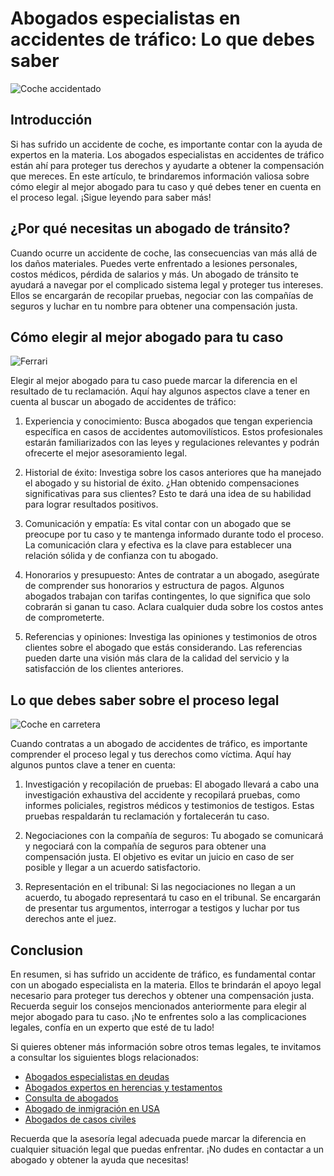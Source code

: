 # Abogados especialistas en accidentes de tráfico: Lo que debes saber

![Coche accidentado](https://images.coches.com/_vn_/kia/Sportage/c399cf1d98a95d24f8e8715dd0b13fb2.jpg)

## Introducción 

Si has sufrido un accidente de coche, es importante contar con la ayuda de expertos en la materia. Los abogados especialistas en accidentes de tráfico están ahí para proteger tus derechos y ayudarte a obtener la compensación que mereces. En este artículo, te brindaremos información valiosa sobre cómo elegir al mejor abogado para tu caso y qué debes tener en cuenta en el proceso legal. ¡Sigue leyendo para saber más!

## ¿Por qué necesitas un abogado de tránsito?

Cuando ocurre un accidente de coche, las consecuencias van más allá de los daños materiales. Puedes verte enfrentado a lesiones personales, costos médicos, pérdida de salarios y más. Un abogado de tránsito te ayudará a navegar por el complicado sistema legal y proteger tus intereses. Ellos se encargarán de recopilar pruebas, negociar con las compañías de seguros y luchar en tu nombre para obtener una compensación justa.

## Cómo elegir al mejor abogado para tu caso

![Ferrari](https://media.gq.com.mx/photos/5f6bd44cbc946e88f6c96296/1:1/w_1800,h_1800,c_limit/Ferrari-SF90-Stradale-1ok.jpg)

Elegir al mejor abogado para tu caso puede marcar la diferencia en el resultado de tu reclamación. Aquí hay algunos aspectos clave a tener en cuenta al buscar un abogado de accidentes de tráfico:

1. Experiencia y conocimiento: Busca abogados que tengan experiencia específica en casos de accidentes automovilísticos. Estos profesionales estarán familiarizados con las leyes y regulaciones relevantes y podrán ofrecerte el mejor asesoramiento legal.

2. Historial de éxito: Investiga sobre los casos anteriores que ha manejado el abogado y su historial de éxito. ¿Han obtenido compensaciones significativas para sus clientes? Esto te dará una idea de su habilidad para lograr resultados positivos.

3. Comunicación y empatía: Es vital contar con un abogado que se preocupe por tu caso y te mantenga informado durante todo el proceso. La comunicación clara y efectiva es la clave para establecer una relación sólida y de confianza con tu abogado.

4. Honorarios y presupuesto: Antes de contratar a un abogado, asegúrate de comprender sus honorarios y estructura de pagos. Algunos abogados trabajan con tarifas contingentes, lo que significa que solo cobrarán si ganan tu caso. Aclara cualquier duda sobre los costos antes de comprometerte.

5. Referencias y opiniones: Investiga las opiniones y testimonios de otros clientes sobre el abogado que estás considerando. Las referencias pueden darte una visión más clara de la calidad del servicio y la satisfacción de los clientes anteriores.

## Lo que debes saber sobre el proceso legal

![Coche en carretera](https://www.motor.mapfre.es/media/2018/08/motor-2-cochesespana-2.jpg)

Cuando contratas a un abogado de accidentes de tráfico, es importante comprender el proceso legal y tus derechos como víctima. Aquí hay algunos puntos clave a tener en cuenta:

1. Investigación y recopilación de pruebas: El abogado llevará a cabo una investigación exhaustiva del accidente y recopilará pruebas, como informes policiales, registros médicos y testimonios de testigos. Estas pruebas respaldarán tu reclamación y fortalecerán tu caso.

2. Negociaciones con la compañía de seguros: Tu abogado se comunicará y negociará con la compañía de seguros para obtener una compensación justa. El objetivo es evitar un juicio en caso de ser posible y llegar a un acuerdo satisfactorio.

3. Representación en el tribunal: Si las negociaciones no llegan a un acuerdo, tu abogado representará tu caso en el tribunal. Se encargarán de presentar tus argumentos, interrogar a testigos y luchar por tus derechos ante el juez.

## Conclusion

En resumen, si has sufrido un accidente de tráfico, es fundamental contar con un abogado especialista en la materia. Ellos te brindarán el apoyo legal necesario para proteger tus derechos y obtener una compensación justa. Recuerda seguir los consejos mencionados anteriormente para elegir al mejor abogado para tu caso. ¡No te enfrentes solo a las complicaciones legales, confía en un experto que esté de tu lado!

Si quieres obtener más información sobre otros temas legales, te invitamos a consultar los siguientes blogs relacionados:

- [Abogados especialistas en deudas](/abogados-especialistas-en-deudas)
- [Abogados expertos en herencias y testamentos](/abogados-expertos-en-herencias-y-testamentos)
- [Consulta de abogados](/consulta-de-abogados)
- [Abogado de inmigración en USA](/abogado-de-inmigracion-usa)
- [Abogados de casos civiles](/abogados-de-casos-civiles)

Recuerda que la asesoría legal adecuada puede marcar la diferencia en cualquier situación legal que puedas enfrentar. ¡No dudes en contactar a un abogado y obtener la ayuda que necesitas!